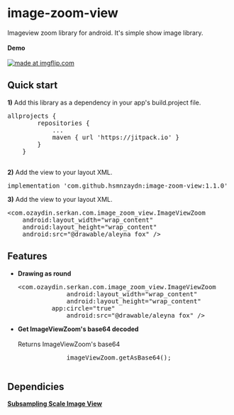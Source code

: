 # image-zoom-view
Imageview zoom library for android. It's simple show image library.
</br>
</br>
<b>Demo</b>
</br>
</br>
 <a href="https://imgflip.com/gif/2falhe"><img src="https://i.imgflip.com/2falhe.gif" title="made at imgflip.com"/></a>

<h2>Quick start</h2>
<pr>
<b>1)</b> Add this library as a dependency in your app's build.project file.

<pre>
allprojects {
		repositories {
			...
			maven { url 'https://jitpack.io' }
		}
	}
  </pre>

<b>2)</b> Add the view to your layout XML.
<pre>implementation 'com.github.hsmnzaydn:image-zoom-view:1.1.0'</pre>

<b>3)</b> Add the view to your layout XML.
<pre>&lt;com.ozaydin.serkan.com.image_zoom_view.ImageViewZoom
    android:layout_width="wrap_content"
    android:layout_height="wrap_content"
    android:src="@drawable/aleyna_fox" /&gt;</pre>
    
<h2>Features</h2>
<pr>
    <ul>
	    <li><b>Drawing as round</b></li>
	    <pre>&lt;com.ozaydin.serkan.com.image_zoom_view.ImageViewZoom
    	     android:layout_width="wrap_content"
             android:layout_height="wrap_content"
	     app:circle="true"
             android:src="@drawable/aleyna_fox" /&gt;</pre>
          <li><b>Get ImageViewZoom's base64 decoded</b></li>
	    <br>
	    Returns ImageViewZoom's base64 
        <pre>
             imageViewZoom.getAsBase64();
         </pre>
	</ul>   
	<h2> Dependicies </h2>
	<pr>
		<a href="https://github.com/davemorrissey/subsampling-scale-image-view"><b>Subsampling Scale Image View</b></a>

